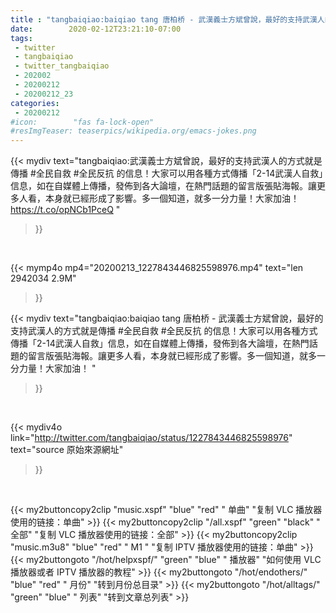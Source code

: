 ```yaml
---
title : "tangbaiqiao:baiqiao tang 唐柏桥 - 武漢義士方斌曾說，最好的支持武漢人的方式就是傳播 #全民自救 #全民反抗 的信息！大家可以用各種方式傳播「2-14武漢人自救」信息，如在自媒體上傳播，發佈到各大論壇，在熱門話題的留言版張貼海報。讓更多人看，本身就已經形成了影響。多一個知道，就多一分力量！大家加油！ "
date:        2020-02-12T23:21:10-07:00
tags:
 - twitter
 - tangbaiqiao
 - twitter_tangbaiqiao
 - 202002
 - 20200212
 - 20200212_23
categories:
 - 20200212
#icon:        "fas fa-lock-open"
#resImgTeaser: teaserpics/wikipedia.org/emacs-jokes.png
---
```


{{< mydiv text="tangbaiqiao:武漢義士方斌曾說，最好的支持武漢人的方式就是傳播 #全民自救 #全民反抗 的信息！大家可以用各種方式傳播「2-14武漢人自救」信息，如在自媒體上傳播，發佈到各大論壇，在熱門話題的留言版張貼海報。讓更多人看，本身就已經形成了影響。多一個知道，就多一分力量！大家加油！  https://t.co/opNCb1PceQ "
>}}
<br>


{{< mymp4o mp4="20200213_1227843446825598976.mp4"
text="len 2942034    2.9M"
>}}


{{< mydiv text="tangbaiqiao:baiqiao tang 唐柏桥 - 武漢義士方斌曾說，最好的支持武漢人的方式就是傳播 #全民自救 #全民反抗 的信息！大家可以用各種方式傳播「2-14武漢人自救」信息，如在自媒體上傳播，發佈到各大論壇，在熱門話題的留言版張貼海報。讓更多人看，本身就已經形成了影響。多一個知道，就多一分力量！大家加油！ "
>}}
<br>

{{< mydiv4o link="http://twitter.com/tangbaiqiao/status/1227843446825598976"
text="source 原始來源網址"
>}}


<br>



{{< my2buttoncopy2clip "music.xspf"        "blue"   "red"    " 单曲"  "复制 VLC 播放器使用的链接：单曲" >}} {{< my2buttoncopy2clip "/all.xspf"         "green"  "black"  " 全部"  "复制 VLC 播放器使用的链接：全部" >}} {{< my2buttoncopy2clip "music.m3u8"        "blue"   "red"    " M1 "    "复制 IPTV 播放器使用的链接：单曲" >}} {{< my2buttongoto      "/hot/helpxspf/"    "green"  "blue"   " 播放器" "如何使用 VLC 播放器或者 IPTV 播放器的教程" >}} {{< my2buttongoto      "/hot/endothers/"   "blue"   "red"    " 月份"   "转到月份总目录" >}} {{< my2buttongoto      "/hot/alltags/"     "green"  "blue"   " 列表"   "转到文章总列表" >}} 
